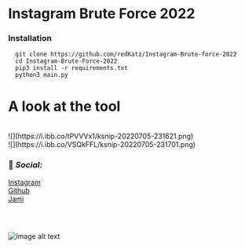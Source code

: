 # Instagram Brute Force 2022
### Installation
      git clone https://github.com/redKatz/Instagram-Brute-force-2022
      cd Instagram-Brute-Force-2022
      pip3 install -r requirements.txt
      python3 main.py
   
# A look at the tool
<br>
![](https://i.ibb.co/tPVVVx1/ksnip-20220705-231621.png)
<br>
![](https://i.ibb.co/VSQkFFL/ksnip-20220705-231701.png)


### 📱 _Social:_
[Instagram](https://instagram.com/katz.py/)<br />
[Github](https://github.com/redKatz/)<br />
[Jami](https://i.ibb.co/cXRSMQR/Screenshot-2022-06-15-16-11-19.png)
### ⠀
![image alt text](https://i.ibb.co/D1Bbb7v/Untitled.png)

